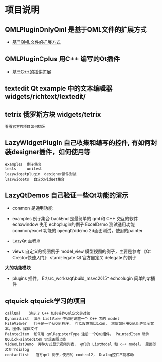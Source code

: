 # 项目说明
## QMLPluginOnlyQml  是基于QML文件的扩展方式

- [基于QML文件的扩展方式](https://www.cnblogs.com/senior-engineer/p/5596976.html)

## QMLPluginCplus    用C++ 编写的Qt插件

- [基于C++的插件扩展](https://www.cnblogs.com/senior-engineer/p/5596988.html)

	
## textedit    Qt example 中的文本编辑器  widgets/richtext/textedit/

## tetrix  俄罗斯方块 widgets/tetrix 
	看看官方的项目如何排版

## LazyWidgetPlugin  自己收集和编写的控件, 有如何封装designer插件，如何使用等
	examples  例子集合
	tests     unitest
	lazywidgetplugin  designer插件封装
	lazywidgets  自定义widget集合
	
## LazyQtDemos  自己验证一些Qt功能的演示
- common 是通用功能
	
- examples  例子集合
		backEnd 是最简单的 qml 和 C++ 交互的软件
		echowindow  使用 echoplugin的例子
		ExcelDemo  测试通用功能 common/excel 功能的
		opengl2ddemo  2d画图测试，使用的painter
		
- LazyQt   主程序
	
- views  自定义的视图例子
		model_view  模型视图的例子，主要是参考 《Qt Creator快速入门》
		stardelegate  Qt 官方自定义 delegate 的例子
	
 **大的功能模块**
- plugins 插件， E:\src_works\qt\build_msvc2015\*
		echoplugin 简单的qt插件

## qtquick qtquick学习的项目
	
	callQml    演示了 C++ 如何操作Qml定义的对象
	DynamicList  演示 ListView 中如何设置一个 C++ 写的 model
	FileViewer   几乎是一个从Qml程序， 可以设置窗口icon， 然后如何用Qml组件显示文本，图像，媒体文件
	PaintedItem  如何用 qmlRegisterType 注册一个Qml组件， PaintedItem 继承 QQuickPaintedItem 实现画图功能
	VideoListDemo  两种方式显示视频列表， qml的 ListModel 和 c++ model， 里面涉及到了dialog
	contactlist   官方qml 例子，使用的 control2， Dialog控件不能移动
	
	

